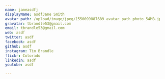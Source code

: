 ```yaml
---
name: janeasdfj
displayName: asdfJane Smith
avatar_path: /upload/image/jpeg/1550099887689_avatar_path_photo_54MB.jpg
gravatar: tbrandle53@gmail.com
email: tbrandle53@gmail.com
web: asdf
twitter: asdf
facebook: asdf
github: asdf
instagram: Tim Brandle
flickr: Colorado
linkedin: asdf
youtube: asdf

---
```




